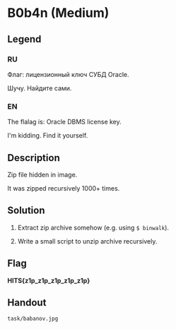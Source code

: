 # B0b4n (Medium)

## Legend

### RU

Флаг: лицензионный ключ СУБД Oracle.

Шучу. Найдите сами.

### EN

The flalag is: Oracle DBMS license key.

I'm kidding. Find it yourself.

## Description

Zip file hidden in image.

It was zipped recursively 1000+ times.

## Solution

1. Extract zip archive somehow (e.g. using `$ binwalk`).

2. Write a small script to unzip archive recursively.

## Flag

**HITS{z1p_z1p_z1p_z1p_z1p}**

## Handout

```task/babanov.jpg```
